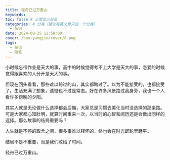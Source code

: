 ```yaml
---
title: 轻舟已过万重山
keywords:
toc: false # 无需显示目录
categories: # 分类（建议每篇文章只设一个分类）
  - 杂记
date: 2024-08-25 12:58:00
cover: /box-yangjie/cover/8.png
tags:
  - 杂记
  - 随笔
---
```


小时候忘带作业是天大的事，高中的时候觉得考不上大学是天大的事，恋爱的时候觉得跟喜欢的人分开是天大的事。

但现在回头看看，那些难以跨过的山，其实都跨过了。以为不能接受的，也都接受了。生活充满了想象，遗憾也不过是常态。好在许多风景路过我身旁，我也一个人看许多傍晚的夕阳。

其实人就是无论做什么选择都会后悔，大家总是习惯去美化当时没选择的那条路。可是大家都心知肚明，就算时间重来一次，以当时的心智和阅历还是会做出同样的选择。那么故事的结局重要吗？

人生就是不停的取舍之间，很多事难以释怀的，终也会在时光蹉跎里磨平。

结局不是不重要，而是我们败给了时间。

轻舟已过万重山。